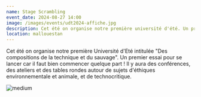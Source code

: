 ```yaml
---
name: Stage Scrambling
event_date: 2024-08-27 14:00
image: /images/events/udt2024-affiche.jpg
description: Cet été on organise notre première université d'été. Un premier essai pour se lancer car il faut bien commencer quelque part! Il y aura des conférences, des ateliers et des tables rondes autour de sujets d'éthiques environnementale, animale et de technocritique. "Des compositions de la technique et du sauvage"
location: mallouestan
---
```


Cet été on organise notre première Université d'Eté intitulée "Des compositions de la technique et du sauvage". Un premier essai pour se lancer car il faut bien commencer quelque part ! Il y aura des conférences, des ateliers et des tables rondes autour de sujets d'éthiques environnementale et animale, et de technocritique.

![medium](../images/events/udt2024-programme.jpg)
